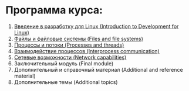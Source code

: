 # Программа курса:
1. [Введение в разработку для Linux (Introduction to Development for Linux)](https://github.com/KIMdaniiell/System-Software-Course/tree/main/Basics%20of%20programming%20for%20Linux/Introduction%20to%20Development%20for%20Linux)
2. [Файлы и файловые системы (Files and file systems)](https://github.com/KIMdaniiell/System-Software-Course/tree/main/Basics%20of%20programming%20for%20Linux/Files%20and%20file%20systems)
3. [Процессы и потоки (Processes and threads)](https://github.com/KIMdaniiell/System-Software-Course/tree/main/Basics%20of%20programming%20for%20Linux/Processes%20and%20threads)
4. [Взаимодействие процессов (Interprocess communication)](https://github.com/KIMdaniiell/System-Software-Course/tree/main/Basics%20of%20programming%20for%20Linux/Inter-process%20communication)
5. [Сетевые возможности (Network capabilities)](https://github.com/KIMdaniiell/System-Software-Course/tree/main/Basics%20of%20programming%20for%20Linux/Network%20capabilities)
6. Заключительный модуль (Final module)
7. Дополнительный и справочный материал (Additional and reference material)
8. Дополнительные темы (Additional topics)
